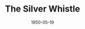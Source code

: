 ---
title: The Silver Whistle
date: 1950-05-19
closing_date: 1950-05-27
layout: productions
featured_image:
image_caption:
image_credit:
playbill:
Theatre: Theatre Jacksonville
Venue: Little Theatre
cast:
- Detective Shay: Jack Harrell
- Emmet: E.L. Patton, Jr.
- Miss Hoadley: Edna Spindel
- Miss Tripp: Suzanne Pallister
- Mr. Beebe: Don Heebner
- Mr. Cherry: Richard Kaszner
- Mrs. Gross: Carolina Rawls
- Mrs. Hanmer: Jean Heebner
- Mrs. Sampler: Peggy Gift
- Oliver T. Erwenter: Paul Geisenhof
- Reverend Watson: James W. Reed
- The Bishop: Ray Winstead
crew:
- Director: Paul E. Geisenhof
- Light Controls: Natalie Clarke
- Make-up Assistant:
  - Jocelyn Brown
  - Eula Mae Snow
  - Helen List
  - Grace Miles
  - Cornelia Sheftall
  - Jewell Slappey
  - Laurel Barton
  - Barbara Bassett
  - Jay Harder
  - Franklin Adams
  - Hobson Blackmon
- Make-up Chairman: Jane Porter
- Properties Chairman: Margaret Lafferty
- Property Assistant:
  - Edith Price
  - Vonnie Patton
- Scene construction:
  - Larry Zell
  - Bill Gibbs
  - Lee Schultz
  - Carl Fleming
  - Phyllis Fleming
  - L.J. Gift
  - Jim White
  - Dave Salter
  - Byron Parker
  - Natalie Clarke
  - Maudie LeBrun
- Set and Lighting Design: Duke LeBrun
- Set Art Work: Jim White
- Stage Manager:
  - Sue Miller
  - L.J. Gift
- Theatre-front Posters: Jim White
- Wardrobe Assistant:
  - Doris Leonard
  - June Stoy
  - Polly Clendenning
  - Karen O'Shaughnessy
  - Su Hawkins
- Wardrobe Coordinator: Jewett Ashley
orchestra:
external_links:
---